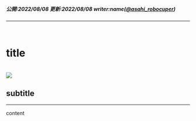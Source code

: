 ##### 公開:2022/08/08 更新:2022/08/08 writer:name([@asahi_robocuper](https://twitter.com/asahi_robocuper))
---
<br>

# title

<br>
<img src="title.png" class="postpic"> 
<br>

## subtitle
---
content<br>
<br>
<br>